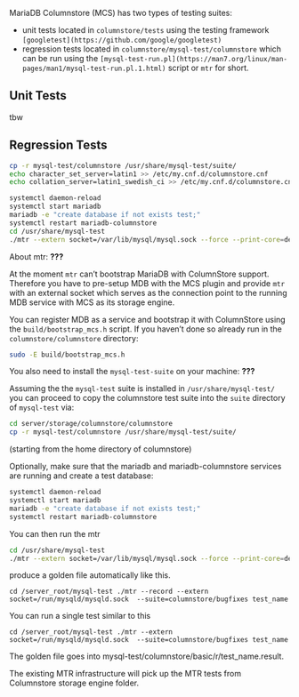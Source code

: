 MariaDB Columnstore (MCS) has two types of testing suites:

- unit tests located in `columnstore/tests` using the testing framework `[googletest](https://github.com/google/googletest)`
- regression tests located in `columnstore/mysql-test/columnstore` which can be run using the `[mysql-test-run.pl](https://man7.org/linux/man-pages/man1/mysql-test-run.pl.1.html)` script or `mtr` for short.

## Unit Tests

tbw

## Regression Tests

```bash
cp -r mysql-test/columnstore /usr/share/mysql-test/suite/
echo character_set_server=latin1 >> /etc/my.cnf.d/columnstore.cnf
echo collation_server=latin1_swedish_ci >> /etc/my.cnf.d/columnstore.cnf

systemctl daemon-reload
systemctl start mariadb
mariadb -e "create database if not exists test;"
systemctl restart mariadb-columnstore
cd /usr/share/mysql-test
./mtr --extern socket=/var/lib/mysql/mysql.sock --force --print-core=detailed --print-method=gdb --max-test-fail=0 --suite=columnstore/bugfixes

```

About mtr: ******???******

At the moment `mtr` can’t bootstrap MariaDB with ColumnStore support. Therefore you have to pre-setup MDB with the MCS plugin and provide `mtr` with an external socket which serves as the connection point to the running MDB service with MCS as its storage engine.

You can register MDB as a service and bootstrap it with ColumnStore using the `build/bootstrap_mcs.h` script. If you haven’t done so already run in the `columnstore/columnstore` directory:

```bash
sudo -E build/bootstrap_mcs.h
```

You also need to install the `mysql-test-suite` on your machine: **???**

Assuming the the `mysql-test` suite is installed in `/usr/share/mysql-test/` you can proceed to copy the columnstore test suite into the `suite` directory of `mysql-test` via:

```bash
cd server/storage/columnstore/columnstore
cp -r mysql-test/columnstore /usr/share/mysql-test/suite/
```

(starting from the home directory of columnstore)

Optionally, make sure that the mariadb and mariadb-columnstore services are running and create a test database:

```bash
systemctl daemon-reload
systemctl start mariadb
mariadb -e "create database if not exists test;"
systemctl restart mariadb-columnstore
```

You can then run the mtr

```bash
cd /usr/share/mysql-test
./mtr --extern socket=/var/lib/mysql/mysql.sock --force --print-core=detailed --print-method=gdb --max-test-fail=0 --suite=columnstore/<suite> <single_test_name>

```

produce a golden file automatically like this.

`cd /server_root/mysql-test
./mtr --record --extern socket=/run/mysqld/mysqld.sock  --suite=columnstore/bugfixes test_name`

You can run a single test similar to this

`cd /server_root/mysql-test
./mtr --extern socket=/run/mysqld/mysqld.sock  --suite=columnstore/bugfixes test_name`

The golden file goes into mysql-test/columnstore/basic/r/test_name.result.

The existing MTR infrastructure will pick up the MTR tests from Columnstore storage engine folder.
